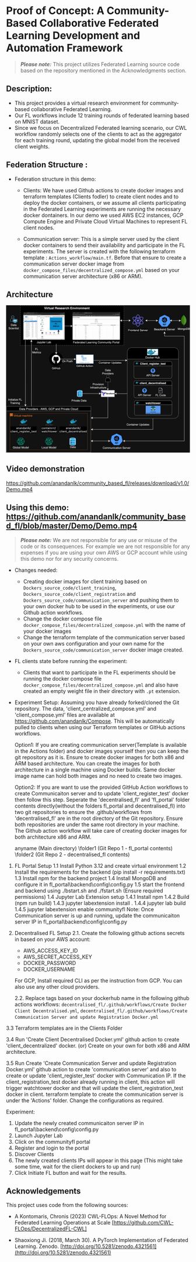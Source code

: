 # Proof of Concept: A Community-Based Collaborative Federated Learning Development and Automation Framework

> **_Please note:_** This project utilizes Federated Learning source code based on the repository mentioned in the Acknowledgments section.

## Description:

- This project provides a virtual research environment for community-based collaborative Federated Learning.
- Our FL workflows include 12 training rounds of federated learning based on MNIST dataset.
- Since we focus on Decentralized Federated learning scenario, our CWL workflow randomly selects one of the clients to act as the aggregator for each training round, updating the global model from the received client weights.

## Federation Structure :

- Federation structure in this demo:

  - Clients: We have used Github actions to create docker images and terraform templates (Clients fodler) to create client nodes and to deploy the docker containers, or we assume all clients participating in the Federated Learning experiments are running the necessary docker dontainers. In our demo we used AWS EC2 instances, GCP Compute Engine and Private Cloud Virtual Machines to represent FL client nodes.

  - Communication server: This is a simple server used by the client docker containers to send their availability and participate in the FL experiments. The server is created with the following terraform template : `Actions_workflow/main.tf`. Before that ensure to create a communication server docker image from `docker_compose_files/decentralized_compose.yml` based on your communication server architecture (x86 or ARM).

## Architecture

![architecture_final](https://github.com/anandanlk/community_based_fl/blob/master/Architecture.jpg)

## Video demonstration

https://github.com/anandanlk/community_based_fl/releases/download/v1.0/Demo.mp4

## Using this demo: https://github.com/anandanlk/community_based_fl/blob/master/Demo/Demo.mp4

> **_Please note:_** We are not responsible for any use or misuse of the code or its consequences. For example we are not responsible for any expenses if you are using your own AWS or GCP account while using this demo nor for any security concerns.

- Changes needed:

  - Creating docker images for client training based on `Dockers_source_code/client_training`, `Dockers_source_code/client_registration` and `Dockers_source_code/communication_server` and pushing them to your own docker hub to be used in the experiments, or use our Github action workflows.
  - Change the docker compose file `docker_compose_files/decentralized_compose.yml` with the name of your docker images
  - Change the terraform template of the communication server based on your own aws configuration and your own name for the `Dockers_source_code/communication_server` docker image created.

- FL clients state before running the experiment:

  - Clients that want to participate in the FL experiments should be running the docker compose file `docker_compose_files/decentralized_compose.yml` and also have created an empty weight file in their directory with `.pt` extension.

- Experiment Setup:
  Assuming you have already forked/cloned the Git repository. The data, 'client_centralized_compose.yml' and 'client_compose.yml' files are available at https://github.com/anandanlk/Compose. This will be automatically pulled to clients when using our Terraform templates or GitHub actions workflows.

  Option1: If you are creating communication server(Template is available in the Actions folder) and docker images yourself then you can keep the git repository as it is. Ensure to create docker images for both x86 and ARM based architecture. You can create the images for both architecture in a single machine using Docker buildx. Same docker image name can hold both images and no need to create two images.

  Option2: If you are want to use the provided GitHub Action workflows to create Communicaiton server and to update 'client_register_test' docker then follow this step.
  Seperate the 'decentralised_fl' and 'fl_portal' folder contents directly(without the folders fl_portal and decentralised_fl) into two git repositories to ensure the .github/workflows from 'decentralised_fl' are in the root directory of the Git repository. Ensure both repositories are under the same root directory in your machine. The Github action workflow will take care of creating docker images for both architecture x86 and ARM.

  anyname (Main directory)
  \folder1 (Git Repo 1 - fl_portal contents)
  \folder2 (Git Repo 2 - decentralised_fl contents)

1. FL Portal Setup
   1.1 Install Python 3.12 and create virtual environment
   1.2 Install the requirements for the backend (pip install -r requirements.txt)
   1.3 Install npm for the backend project
   1.4 Install MongoDB and configure it in fl_portal\backend\config\config.py
   1.5 start the frontend and backend using ./bstart.sh and ./fstart.sh (Ensure required permissions)
   1.4 Jupyter Lab Extension setup
   1.4.1 Install npm
   1.4.2 Build (npm run build)
   1.4.3 jupyter labextension install .
   1.4.4 jupyter lab build
   1.4.5 jupyter labextension enable communityfl
   Note: Once Communication server is up and running, update the communicaiton server IP in fl_portal\backend\config\config.py

2. Decentralised FL Setup
   2.1. Create the following github actions secrets in based on your AWS account:

   - AWS_ACCESS_KEY_ID
   - AWS_SECRET_ACCESS_KEY
   - DOCKER_PASSWORD
   - DOCKER_USERNAME

   For GCP, Install required CLI as per the instruction from GCP. You can also use any other cloud providers.

   2.2. Replace tags based on your dockerhub name in the following github actions workflows: `decentralised_fl/.github/workflows/Create Docker Client Decentralised.yml`, `decentralised_fl/.github/workflows/Create Communication Server and update Registration Docker.yml`

3.3 Terraform templates are in the Clients Folder

3.4 Run 'Create Client Decentralised Docker.yml' github action to create 'client_decentralized' docker. (or) Create on your own for both x86 and ARM architecture.

3.5 Run Create 'Create Communication Server and update Registration Docker.yml' github action to create 'communication server' and also to create or update 'client_register_test' docker with Communication IP. If the client_registration_test docker already running in client, this action will trigger watchtower docker and that will update the client_registration_test docker in client. terraform template to create the communication server is under the 'Actions' folder. Change the configurations as required.

Experiment:

1. Update the newly created communicaiton server IP in fl_portal\backend\config\config.py
2. Launch Jupyter Lab
3. Click on the communityfl portal
4. Register and login to the portal
5. Discover Clients
6. The newly created clients IPs will appear in this page (This might take some time, wait for the client dockers to up and run)
7. Click Initiate FL button and wait for the results.

## Acknowledgements

This project uses code from the following sources:

- A Kontomaris, Chronis (2023) CWL-FLOps: A Novel Method for Federated Learning Operations at Scale [https://github.com/CWL-FLOps/DecentralizedFL-CWL]

- Shaoxiong Ji. (2018, March 30). A PyTorch Implementation of Federated Learning. Zenodo. [http://doi.org/10.5281/zenodo.4321561](http://doi.org/10.5281/zenodo.4321561)
